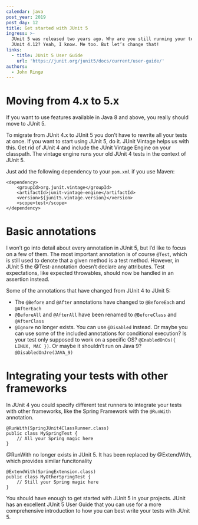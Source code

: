 ```yaml
---
calendar: java
post_year: 2019
post_day: 12
title: Get started with JUnit 5
ingress: >-
  JUnit 5 was released two years ago. Why are you still running your tests with
  JUnit 4.12? Yeah, I know. Me too. But let’s change that!
links:
  - title: JUnit 5 User Guide
    url: 'https://junit.org/junit5/docs/current/user-guide/'
authors:
  - John Ringø
---
```

# Moving from 4.x to 5.x

If you want to use features available in Java 8 and above, you really should move to JUnit 5. 

To migrate from JUnit 4.x to JUnit 5 you don’t have to rewrite all your tests at once. If you want to start using JUnit 5, do it. JUnit Vintage helps us with this. Get rid of JUnit 4 and include the JUnit Vintage Engine on your classpath. The vintage engine runs your old JUnit 4 tests in the context of JUnit 5.

Just add the following dependency to your `pom.xml` if you use Maven:

```
<dependency>
    <groupId>org.junit.vintage</groupId>
    <artifactId>junit-vintage-engine</artifactId>
    <version>${junit5.vintage.version}</version>
    <scope>test</scope>
</dependency>
```

# Basic annotations

I won’t go into detail about every annotation in JUnit 5, but I’d like to focus on a few of them. The most important annotation is of course `@Test`, which is still used to denote that a given method is a test method. However, in JUnit 5 the @Test-annotation doesn’t declare any attributes. Test expectations, like expected throwables, should now be handled in an assertion instead.

Some of the annotations that have changed from JUnit 4 to JUnit 5:

* The `@Before` and `@After` annotations have changed to `@BeforeEach` and `@AfterEach`
* `@BeforeAll` and `@AfterAll` have been renamed to `@BeforeClass` and `@AfterClass`
* `@Ignore` no longer exists. You can use `@Disabled` instead. Or maybe you can use some of the included annotations for conditional execution? Is your test only supposed to work on a specific OS? `@EnabledOnOs({ LINUX, MAC })`. Or maybe it shouldn’t run on Java 9? `@DisabledOnJre(JAVA_9)`

# Integrating your tests with other frameworks

In JUnit 4 you could specify different test runners to integrate your tests with other frameworks, like the Spring Framework with the `@RunWith` annotation.

```
@RunWith(SpringJUnit4ClassRunner.class)
public class MySpringTest {
    // All your Spring magic here
}
```

@RunWith no longer exists in JUnit 5. It has been replaced by @ExtendWith, which provides similar funcitonality

```
@ExtendWith(SpringExtension.class)
public class MyOtherSpringTest {
    // Still your Spring magic here
}
```

You should have enough to get started with JUnit 5 in your projects. JUnit has an excellent JUnit 5 User Guide that you can use for a more comprehensive introduction to how you can best write your tests with JUnit 5.
